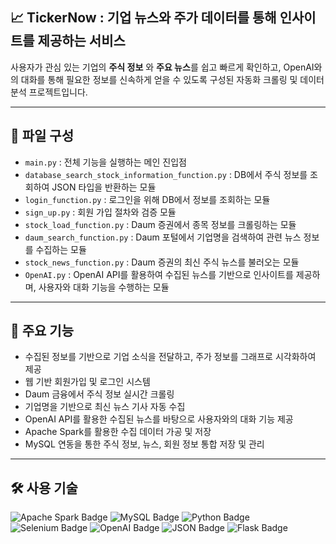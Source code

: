 ## 📈 TickerNow : 기업 뉴스와 주가 데이터를 통해 인사이트를 제공하는 서비스

사용자가 관심 있는 기업의 **주식 정보** 와 **주요 뉴스**를 쉽고 빠르게 확인하고, OpenAI와의 대화를 통해 필요한 정보를 신속하게 얻을 수 있도록 구성된 자동화 크롤링 및 데이터 분석 프로젝트입니다.

---

## 📂 파일 구성

- `main.py` : 전체 기능을 실행하는 메인 진입점
- `database_search_stock_information_function.py` : DB에서 주식 정보를 조회하여 JSON 타입을 반환하는 모듈
- `login_function.py` : 로그인을 위해 DB에서 정보를 조회하는 모듈
- `sign_up.py` : 회원 가입 절차와 검증 모듈
- `stock_load_function.py` : Daum 증권에서 종목 정보를 크롤링하는 모듈
- `daum_search_function.py` : Daum 포털에서 기업명을 검색하여 관련 뉴스 정보를 수집하는 모듈
- `stock_news_function.py` : Daum 증권의 최신 주식 뉴스를 불러오는 모듈
- `OpenAI.py` : OpenAI API를 활용하여 수집된 뉴스를 기반으로 인사이트를 제공하며, 사용자와 대화 기능을 수행하는 모듈

---

## 📌 주요 기능

- 수집된 정보를 기반으로 기업 소식을 전달하고, 주가 정보를 그래프로 시각화하여 제공
- 웹 기반 회원가입 및 로그인 시스템
- Daum 금융에서 주식 정보 실시간 크롤링
- 기업명을 기반으로 최신 뉴스 기사 자동 수집
- OpenAI API를 활용한 수집된 뉴스를 바탕으로 사용자와의 대화 기능 제공
- Apache Spark를 활용한 수집 데이터 가공 및 저장
- MySQL 연동을 통한 주식 정보, 뉴스, 회원 정보 통합 저장 및 관리

---

## 🛠 사용 기술

<p align="left">
  <img src="https://img.shields.io/badge/Apache%20Spark-E25A1C?style=for-the-badge&logo=apachespark&logoColor=white" alt="Apache Spark Badge"/>
  <img src="https://img.shields.io/badge/MySQL-4479A1?style=for-the-badge&logo=mysql&logoColor=white" alt="MySQL Badge"/>
  <img src="https://img.shields.io/badge/Python-3776AB?style=for-the-badge&logo=python&logoColor=white" alt="Python Badge"/>
  <img src="https://img.shields.io/badge/Selenium-43B02A?style=for-the-badge&logo=selenium&logoColor=white" alt="Selenium Badge"/>
  <img src="https://img.shields.io/badge/OpenAI-412991?style=for-the-badge&logo=openai&logoColor=white" alt="OpenAI Badge"/>
  <img src="https://img.shields.io/badge/JSON-000000?style=for-the-badge&logo=json&logoColor=white" alt="JSON Badge"/>
  <img src="https://img.shields.io/badge/Flask-000000?style=for-the-badge&logo=flask&logoColor=white" alt="Flask Badge"/>
</p>


